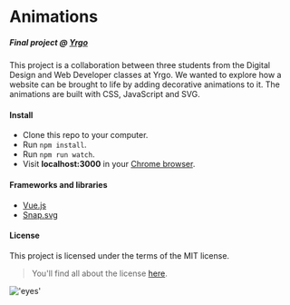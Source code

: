 # Animations
##### Final project @ [Yrgo](https://github.com/yrgo)

This project is a collaboration between three students from the Digital Design and Web Developer classes at Yrgo. We wanted to explore how a website can be brought to life by adding decorative animations to it. The animations are built with CSS, JavaScript and SVG.


#### Install
- Clone this repo to your computer.
- Run `npm install`.
- Run `npm run watch`.
- Visit **localhost:3000** in your [Chrome browser](https://www.google.com/chrome/index.html).

#### Frameworks and libraries
- [Vue.js](https://github.com/vuejs/vue)
- [Snap.svg](https://github.com/adobe-webplatform/Snap.svg)

#### License
This project is licensed under the terms of the MIT license.
>You'll find all about the license [here](https://github.com/marieeriksson/animations/blob/master/LICENSE).


!['eyes'](https://github.com/marieeriksson/animations/blob/master/public/images/pinkeyes.png)
